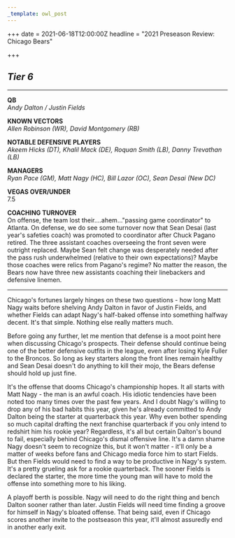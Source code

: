 ```yaml
---
_template: owl_post
---
```


+++
date = 2021-06-18T12:00:00Z
headline = "2021 Preseason Review: Chicago Bears"

+++
## **_Tier 6_**

***

**QB**  
_Andy Dalton / Justin Fields_

**KNOWN VECTORS**  
_Allen Robinson (WR), David Montgomery (RB)_

**NOTABLE DEFENSIVE PLAYERS**  
_Akeem Hicks (DT), Khalil Mack (DE), Roquan Smith (LB), Danny Trevathan (LB)_

**MANAGERS**  
_Ryan Pace (GM), Matt Nagy (HC), Bill Lazor (OC), Sean Desai (New DC)_

**VEGAS OVER/UNDER**  
7\.5

**COACHING TURNOVER**  
On offense, the team lost their....ahem..."passing game coordinator" to Atlanta. On defense, we do see some turnover now that Sean Desai (last year's safeties coach) was promoted to coordinator after Chuck Pagano retired. The three assistant coaches overseeing the front seven were outright replaced. Maybe Sean felt change was desperately needed after the pass rush underwhelmed (relative to their own expectations)? Maybe those coaches were relics from Pagano's regime? No matter the reason, the Bears now have three new assistants coaching their linebackers and defensive linemen.

***

Chicago's fortunes largely hinges on these two questions - how long Matt Nagy waits before shelving Andy Dalton in favor of Justin Fields, and whether Fields can adapt Nagy's half-baked offense into something halfway decent. It's that simple. Nothing else really matters much. 

Before going any further, let me mention that defense is a moot point here when discussing Chicago's prospects. Their defense should continue being one of the better defensive outfits in the league, even after losing Kyle Fuller to the Broncos. So long as key starters along the front lines remain healthy and Sean Desai doesn't do anything to kill their mojo, the Bears defense should hold up just fine.

It's the offense that dooms Chicago's championship hopes. It all starts with Matt Nagy - the man is an awful coach. His idiotic tendencies have been noted too many times over the past few years. And I doubt Nagy's willing to drop any of his bad habits this year, given he's already committed to Andy Dalton being the starter at quarterback this year. Why even bother spending so much capital drafting the next franchise quarterback if you only intend to redshirt him his rookie year? Regardless, it's all but certain Dalton's bound to fail, especially behind Chicago's dismal offensive line. It's a damn shame Nagy doesn't seem to recognize this, but it won't matter - it'll only be a matter of weeks before fans and Chicago media force him to start Fields. But then Fields would need to find a way to be productive in Nagy's system. It's a pretty grueling ask for a rookie quarterback. The sooner Fields is declared the starter, the more time the young man will have to mold the offense into something more to his liking.

A playoff berth is possible. Nagy will need to do the right thing and bench Dalton sooner rather than later. Justin Fields will need time finding a groove for himself in Nagy's bloated offense. That being said, even if Chicago scores another invite to the postseason this year, it'll almost assuredly end in another early exit.

